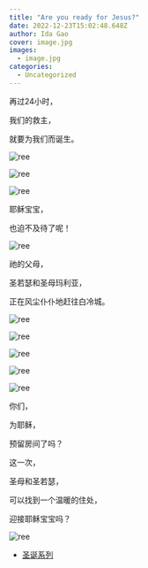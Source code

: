 ```yaml
---
title: "Are you ready for Jesus?"
date: 2022-12-23T15:02:48.648Z
author: Ida Gao
cover: image.jpg
images:
  - image.jpg
categories:
  - Uncategorized
---
```


再过24小时，

<!--more-->

我们的救主，

就要为我们而诞生。

  

![ree](https://static.wixstatic.com/media/55472c_0f3ecfbc2ac94fbdb9ba6b42b7bec455~mv2.jpg)

  

![ree](https://static.wixstatic.com/media/55472c_50da967afb9d46fd98e93fa160a6b03d~mv2.jpg)

  

![ree](https://static.wixstatic.com/media/55472c_ee33e29d9fad44d890b9e1a4164c5a64~mv2.jpg)

耶稣宝宝，

也迫不及待了呢！

  

![ree](https://static.wixstatic.com/media/55472c_b5a32f41a248452a81fc940c9a9901c2~mv2.jpg)

祂的父母，

圣若瑟和圣母玛利亚，

正在风尘仆仆地赶往白冷城。

  

![ree](https://static.wixstatic.com/media/55472c_3333f8502721416e8a7adc59b244bcc0~mv2.jpg)

  

![ree](https://static.wixstatic.com/media/55472c_e68ba20e0e7a45c6b5562adaf75b4ba5~mv2.jpg)

  

![ree](https://static.wixstatic.com/media/55472c_029c8d3305f945c8bc07e2fb87b7b8e3~mv2.jpg)

  

![ree](https://static.wixstatic.com/media/55472c_92931c3b49474911b17b979c0d513158~mv2.jpg)

  

![ree](https://static.wixstatic.com/media/55472c_f065194a28414db292ff19b24ec1e48a~mv2.jpg)

  

你们，

为耶稣，

预留房间了吗？

这一次，

圣母和圣若瑟，

可以找到一个温暖的住处，

迎接耶稣宝宝吗？

  

![ree](https://static.wixstatic.com/media/55472c_1ce25cf20726482c95185609ea828ff5~mv2.jpg)

  

*   [圣诞系列](https://www.urloveinme.com/首頁/categories/圣诞系列)
